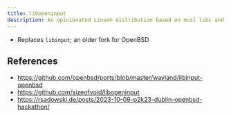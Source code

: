 ```yaml
---
title: libopeninput
description: An opinionated Linux® distribution based on musl libc and toybox
---
```


- Replaces `libinput`; an older fork for OpenBSD

## References
- https://github.com/openbsd/ports/blob/master/wayland/libinput-openbsd
- https://github.com/sizeofvoid/libopeninput
- https://rsadowski.de/posts/2023-10-09-p2k23-dublin-openbsd-hackathon/
